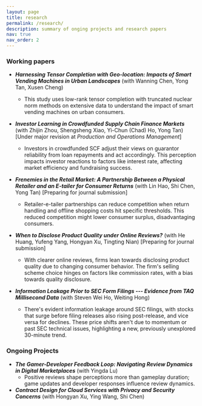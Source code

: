 ```yaml
---
layout: page
title: research
permalink: /research/
description: summary of onging projects and research papers
nav: true
nav_order: 2
---
```


### Working papers

- ***Harnessing Tensor Completion with Geo-location: Impacts of Smart Vending Machines in Urban Landscapes*** (with Wanning Chen, Yong Tan, Xusen Cheng)
  - This study uses low-rank tensor completion with truncated nuclear norm methods on extensive data to understand the impact of smart vending machines on urban consumers.

- ***Investor Learning in Crowdfunded Supply Chain Finance Markets*** (with Zhijin Zhou, Shengsheng Xiao, Yi-Chun (Chad) Ho, Yong Tan) [Under major revision at *Production and Operations Management*]
  - Investors in crowdfunded SCF adjust their views on guarantor reliability from loan repayments and act accordingly. This perception impacts investor reactions to factors like interest rate, affecting market efficiency and fundraising success.

- ***Frenemies in the Retail Market: A Partnership Between a Physical Retailer and an E-tailer for Consumer Returns*** (with Lin Hao, Shi Chen, Yong Tan) [Preparing for journal submission]
  -  Retailer-e-tailer partnerships can reduce competition when return handling and offline shopping costs hit specific thresholds. This reduced competition might lower consumer surplus, disadvantaging consumers.
  
- ***When to Disclose Product Quality under Online Reviews?*** (with He Huang, Yufeng Yang, Hongyan Xu, Tingting Nian) [Preparing for journal submission]
  - With clearer online reviews, firms lean towards disclosing product quality due to changing consumer behavior. The firm's selling scheme choice hinges on factors like commission rates, with a bias towards quality disclosure.

- ***Information Leakage Prior to SEC Form Filings --- Evidence from TAQ Millisecond Data*** (with Steven Wei Ho, Weiting Hong)
  - There's evident information leakage around SEC filings, with stocks that surge before filing releases also rising post-release, and vice versa for declines. These price shifts aren't due to momentum or past SEC technical issues, highlighting a new, previously unexplored 30-minute trend.

### Ongoing Projects

- ***The Gamer-Developer Feedback Loop: Navigating Review Dynamics in Digital Marketplaces*** (with Yingda Lu)
  - Positive reviews shape perceptions more than gameplay duration; game updates and developer responses influence review dynamics.
- ***Contract Design for Cloud Services with Privacy and Security Concerns*** (with Hongyan Xu, Ying Wang, Shi Chen)


